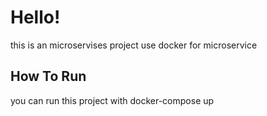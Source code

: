# Hello!

this is an microservises project use docker for microservice

## How To Run

you can run this project with docker-compose up 
